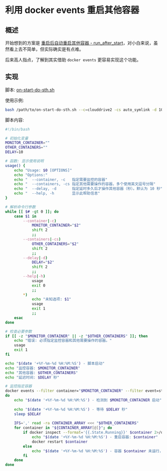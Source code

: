 # 利用 docker events 重启其他容器

## 概述

开始想到的方案是 [重启后自动重启其他容器 - run_after_start](https://github.com/northsea4/clouddrive-wwh/blob/main/docker/run-after-start.md)，对小白来说，虽然看上去不简单，但实际确实是有点难。

后来高人指点，了解到其实借助 `docker events` 更容易实现这个功能。


## 实现

脚本: [on-start-do-sth.sh](https://raw.githubusercontent.com/northsea4/clouddrive-wwh/main/docker/on-start-do-sth.sh)

使用示例:
```bash
bash /path/to/on-start-do-sth.sh --c=clouddrive2 -cs auto_symlink -d 10
```

脚本内容:
```bash
#!/bin/bash

# 初始化变量
MONITOR_CONTAINER=""
OTHER_CONTAINERS=""
DELAY=10

# 函数: 显示使用说明
usage() {
    echo "Usage: $0 [OPTIONS]"
    echo "Options:"
    echo "  --container, -c   指定需要监控的容器"
    echo "  --containers, -cs 指定其他需要操作的容器，多个使用英文逗号分隔"
    echo "  --delay, -d       指定延时多久后才操作其他容器（秒）。默认为 10 秒"
    echo "  --help, -h        显示此帮助信息"
}

# 解析命令行参数
while [[ $# -gt 0 ]]; do
    case $1 in
        --container|-c)
            MONITOR_CONTAINER="$2"
            shift 2
            ;;
        --containers|-cs)
            OTHER_CONTAINERS="$2"
            shift 2
            ;;
        --delay|-d)
            DELAY="$2"
            shift 2
            ;;
        --help|-h)
            usage
            exit 0
            ;;
        *)
            echo "未知选项: $1"
            usage
            exit 1
            ;;
    esac
done

# 检查必要参数
if [[ -z "$MONITOR_CONTAINER" || -z "$OTHER_CONTAINERS" ]]; then
    echo "错误: 必须指定监控容器和其他需要操作的容器。"
    usage
    exit 1
fi

echo "$(date '+%Y-%m-%d %H:%M:%S') - 脚本启动"
echo "监控容器: $MONITOR_CONTAINER"
echo "其他容器: $OTHER_CONTAINERS"
echo "延迟时间: $DELAY 秒"

# 监控指定容器
docker events --filter container="$MONITOR_CONTAINER" --filter event=start | while read event
do
    echo "$(date '+%Y-%m-%d %H:%M:%S') - 检测到 $MONITOR_CONTAINER 启动"
    
    echo "$(date '+%Y-%m-%d %H:%M:%S') - 等待 $DELAY 秒"
    sleep $DELAY
    
    IFS=',' read -ra CONTAINER_ARRAY <<< "$OTHER_CONTAINERS"
    for container in "${CONTAINER_ARRAY[@]}"; do
        if docker inspect --format='{{.State.Running}}' $container 2>/dev/null | grep -q "true"; then
            echo "$(date '+%Y-%m-%d %H:%M:%S') - 重启容器: $container"
            docker restart $container
        else
            echo "$(date '+%Y-%m-%d %H:%M:%S') - 容器 $container 未运行，跳过"
        fi
    done
done
```